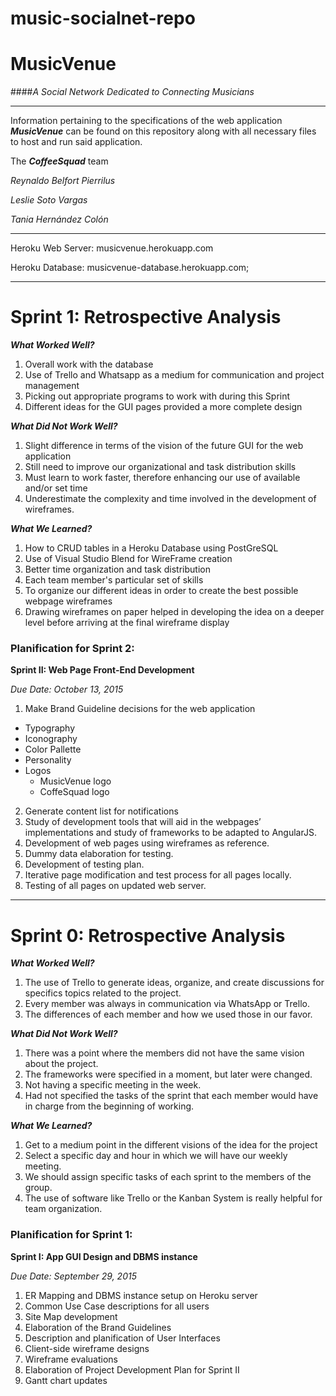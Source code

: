 # music-socialnet-repo

# MusicVenue
####_A Social Network Dedicated to Connecting Musicians_

----------

Information pertaining to the specifications of the web application ___MusicVenue___ can be found on this repository along with all necessary files to host and run said application.

The ***CoffeeSquad*** team

*Reynaldo Belfort Pierrilus*

*Leslie Soto Vargas*

*Tania Hernández Colón*

----------

Heroku Web Server: musicvenue.herokuapp.com

Heroku Database: musicvenue-database.herokuapp.com; 

-----------

# Sprint 1: Retrospective Analysis

___What Worked Well?___

1. Overall work with the database
2. Use of Trello and Whatsapp as a medium for communication and project management
3. Picking out appropriate programs to work with during this Sprint
4. Different ideas for the GUI pages provided a more complete design

___What Did Not Work Well?___

1. Slight difference in terms of the vision of the future GUI for the web application
2. Still need to improve our organizational and task distribution skills
3. Must learn to work faster, therefore enhancing our use of available and/or set time
4. Underestimate the complexity and time involved in the development of wireframes.

___What We Learned?___

1. How to CRUD tables in a Heroku Database using PostGreSQL
2. Use of Visual Studio Blend for WireFrame creation
3. Better time organization and task distribution
4. Each team member's particular set of skills
5. To organize our different ideas in order to create the best possible webpage wireframes
6. Drawing wireframes on paper helped in developing the idea on a deeper level before arriving at the final wireframe display

### Planification for Sprint 2:

**Sprint II: Web Page Front-End Development**

*Due Date: ​October 13, 2015*

1. Make Brand Guideline decisions for the web application
  * Typography
  * Iconography
  * Color Pallette
  * Personality
  * Logos
    * MusicVenue logo
    * CoffeSquad logo
2. Generate content list for notifications
3. Study of development tools that will aid in the webpages’ implementations and study of frameworks to be adapted to AngularJS.
4. Development of web pages using wireframes as reference.
5. Dummy data elaboration for testing.
6. Development of testing plan.
7. Iterative page modification and test process for all pages locally.
8. Testing of all pages on updated web server.


-----------

# Sprint 0: Retrospective Analysis


___What Worked Well?___

1. The use of Trello to generate ideas, organize, and create discussions for specifics topics related to the project.
2. Every member was always in communication via WhatsApp or Trello.
3. The differences of each member and how we used those in our favor.



___What Did Not Work Well?___


1. There was a point where the members did not have the same vision about the project.
2. The frameworks were specified in a moment, but later were changed.
3. Not having a specific meeting in the week.
4. Had not specified the tasks of the sprint that each member would have in charge from the beginning of working. 

___What We Learned?___

1. Get to a medium point in the different visions of the idea for the project
2. Select a specific day and hour in which we will have our weekly meeting.
3. We should assign specific tasks of each sprint to the members of the group.
4. The use of software like Trello or the Kanban System is really helpful for team organization.

### Planification for Sprint 1:

**Sprint I: App GUI Design and DBMS instance**

*Due Date: ​September 29, 2015*

1. ER Mapping and DBMS instance setup on Heroku server
2. Common Use Case descriptions for all users
3. Site Map development
4. Elaboration of the Brand Guidelines
5. Description and planification of User Interfaces
6. Client-side wireframe designs
7. Wireframe evaluations
8. Elaboration of Project Development Plan for Sprint II 
9. Gantt chart updates
